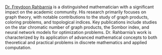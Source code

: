[Dr. Freydoon Rahbarnia](https://scholar.google.com/citations?user=oWwnRRYAAAAJ&hl=en) is a distinguished mathematician with a significant impact on the academic community. His research primarily focuses on graph theory, with notable contributions to the study of graph products, coloring problems, and topological indices. Key publications include studies on the star chromatic number of graph products, the Sombor index, and neural network models for optimization problems. Dr. Rahbarnia’s work is characterized by its application of advanced mathematical concepts to both theoretical and practical problems in discrete mathematics and applied computation.
